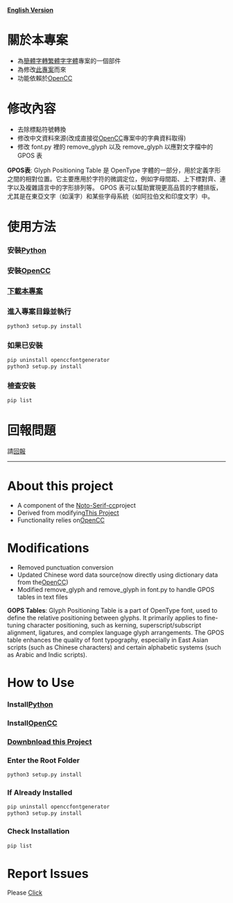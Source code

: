 **[English Version](#About-this-projct)**
# 關於本專案
* 為[簡體字轉繁體字字體](https://github.com/OOOHA/Noto-Serif-cc)專案的一個部件
* 為修改[此專案](https://github.com/ayaka14732/OpenCCFontGenerator)而來
* 功能依賴於[OpenCC](https://github.com/BYVoid/OpenCC)


# 修改內容
* 去除標點符號轉換
* 修改中文資料來源(改成直接從[OpenCC](https://github.com/BYVoid/OpenCC)專案中的字典資料取得)
* 修改 font.py 裡的 remove_glyph 以及 remove_glyph 以應對文字檔中的 GPOS 表

**GPOS表**: Glyph Positioning Table 是 OpenType 字體的一部分，用於定義字形之間的相對位置。它主要應用於字符的微調定位，例如字母間距、上下標對齊、連字以及複雜語言中的字形排列等。
GPOS 表可以幫助實現更高品質的字體排版，尤其是在東亞文字（如漢字）和某些字母系統（如阿拉伯文和印度文字）中。

# 使用方法

### 安裝[Python](https://www.python.org/)
### 安裝[OpenCC](https://github.com/BYVoid/OpenCC?tab=readme-ov-file#installation-%E5%AE%89%E8%A3%9D)
### [下載本專案](https://github.com/OOOHA/OpenCCFontGenerator/releases)
### 進入專案目錄並執行
```bash
python3 setup.py install
```
### 如果已安裝
```bash
pip uninstall openccfontgenerator
python3 setup.py install 
```
### 檢查安裝
```bash
pip list
```

# 回報問題
請[回報](https://github.com/OOOHA/OpenCCFontGenerator/issues)


---


# About this project
* A component of the [Noto-Serif-cc](https://github.com/OOOHA/Noto-Serif-cc)project
* Derived from modifying[This Project](https://github.com/ayaka14732/OpenCCFontGenerator)
* Functionality relies on[OpenCC](https://github.com/BYVoid/OpenCC)


# Modifications
* Removed punctuation conversion
* Updated Chinese word data source(now directly using dictionary data from the[OpenCC](https://github.com/BYVoid/OpenCC))
* Modified remove_glyph and remove_glyph in font.py to handle GPOS tables in text files

**GOPS Tables**: Glyph Positioning Table is a part of OpenType font, used to define the relative positioning between glyphs. 
It primarily applies to fine-tuning character positioning, such as kerning, superscript/subscript alignment, ligatures, and complex language glyph arrangements.
The GPOS table enhances the quality of font typography, especially in East Asian scripts (such as Chinese characters) and certain alphabetic systems (such as Arabic and Indic scripts).

# How to Use

### Install[Python](https://www.python.org/)
### Install[OpenCC](https://github.com/BYVoid/OpenCC?tab=readme-ov-file#installation-%E5%AE%89%E8%A3%9D)
### [Downbnload this Project](https://github.com/OOOHA/OpenCCFontGenerator/releases)
### Enter the Root Folder
```bash
python3 setup.py install
```
### If Already Installed
```bash
pip uninstall openccfontgenerator
python3 setup.py install 
```
### Check Installation 
```bash
pip list
```

# Report Issues
Please [Click](https://github.com/OOOHA/OpenCCFontGenerator/issues)
